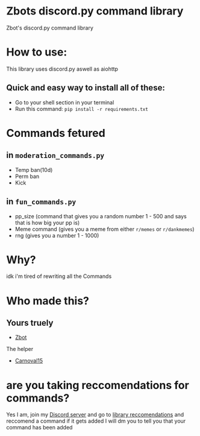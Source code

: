 # Zbots discord.py command library
Zbot's discord.py command library

# How to use:
This library uses discord.py aswell as aiohttp

Quick and easy way to install all of these:
-
- Go to your shell section in your terminal
- Run this command: `pip install -r requirements.txt`

# Commands fetured
in `moderation_commands.py`
-
- Temp ban(10d)
- Perm ban
- Kick

in `fun_commands.py`
-
- pp_size (command that gives you a random number 1 - 500 and says that is how big your pp is)
- Meme command (gives you a meme from either `r/memes` or `r/dankmemes`)
- rng (gives you a number 1 - 1000)

# Why?
idk i'm tired of rewriting all the Commands

# Who made this?

Yours truely
-
- [Zbot](https://github.com/ZbotDyn0)

The helper
- [Carnoval15](https://github.com/Carnoval15)

# are you taking reccomendations for commands?
Yes I am, join my [Discord server](https://discord.gg/JeTmq9B63J) and go to [library reccomendations](https://discord.com/channels/816430534757580830/854420815079800832) and reccomend a command
if it gets added I will dm you to tell you that your command has been added
